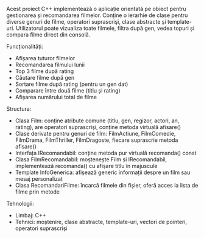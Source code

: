 Acest proiect C++ implementează o aplicație orientată pe obiect pentru gestionarea și recomandarea filmelor. Conține o ierarhie de clase pentru diverse genuri de filme, operatori suprascrişi, clase abstracte și template-uri. Utilizatorul poate vizualiza toate filmele, filtra după gen, vedea topuri și compara filme direct din consolă. 

Funcționalități: 
- Afișarea tuturor filmelor
- Recomandarea filmului lunii
- Top 3 filme după rating
- Căutare filme după gen
- Sortare filme după rating (pentru un gen dat)
- Comparare între două filme (titlu și rating)
- Afișarea numărului total de filme

Structura:
- Clasa Film: conține atribute comune (titlu, gen, regizor, actori, an, rating), are operatori suprascrişi, conține metoda virtuală afisare()
- Clase derivate pentru genuri de film: FilmActiune, FilmComedie, FilmDrama, FilmThriller, FilmDragoste, fiecare suprascrie metoda afisare()
- Interfața IRecomandabil: conține metoda pur virtuală recomanda() const
- Clasa FilmRecomandabil: moștenește Film și IRecomandabil, implementează recomanda() cu afișare titlu în majuscule
- Template InfoGenerica<T>: afișează generic informații despre un film sau mesaj personalizat
- Clasa RecomandariFilme: încarcă filmele din fișier, oferă acces la lista de filme prin metode

Tehnologii:
- Limbaj: C++
- Tehnici: moștenire, clase abstracte, template-uri, vectori de pointeri, operatori suprascrişi

